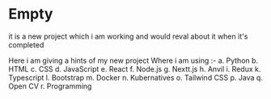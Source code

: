 # Empty

it is a new project which i am working and would reval about it when it's completed

Here i am giving a hints of my new project 
Where i am using :-
        a. Python 
        b. HTML
        c. CSS
        d. JavaScript
        e. React
        f. Node.js
        g. Nextt.js
        h. Anvil
        i. Redux
        k. Typescript
        l. Bootstrap
        m. Docker
        n. Kubernatives
        o. Tailwind CSS
        p. Java
        q. Open CV
        r. Programming
